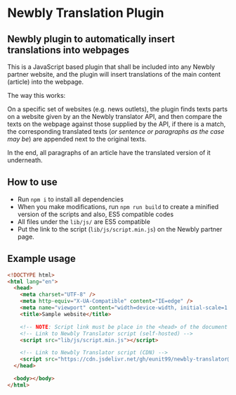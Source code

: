 # Newbly Translation Plugin

## Newbly plugin to automatically insert translations into webpages

This is a JavaScript based plugin that shall be included into any Newbly partner website, and the plugin will insert translations of the main content (article) into the webpage.

The way this works:

On a specific set of websites (e.g. news outlets), the plugin finds texts parts on a website given by an the Newbly translator API, and then compare the texts on the webpage against those supplied by the API, if there is a match, the corresponding translated texts (_or sentence or paragraphs as the case may be_) are appended next to the original texts.

In the end, all paragraphs of an article have the translated version of it underneath.

## How to use

- Run `npm i` to install all dependencies
- When you make modifications, run `npm run build` to create a minified version of the scripts and also, ES5 compatible codes
- All files under the `lib/js/` are ES5 compatible
- Put the link to the script (`lib/js/script.min.js`) on the Newbly partner page.

## Example usage

```html
<!DOCTYPE html>
<html lang="en">
  <head>
    <meta charset="UTF-8" />
    <meta http-equiv="X-UA-Compatible" content="IE=edge" />
    <meta name="viewport" content="width=device-width, initial-scale=1.0" />
    <title>Sample website</title>

    <!-- NOTE: Script link must be place in the <head> of the document -->
    <!-- Link to Newbly Translator script (self-hosted) -->
    <script src="lib/js/script.min.js"></script>

    <!-- Link to Newbly Translator script (CDN) -->
    <script src="https://cdn.jsdelivr.net/gh/eunit99/newbly-translator@1.0.11/lib/js/script.min.js"></script>
  </head>

  <body></body>
</html>
```
